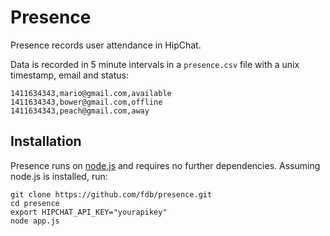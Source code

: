 Presence
========
Presence records user attendance in HipChat.

Data is recorded in 5 minute intervals in a `presence.csv` file with a unix timestamp, email and status:

    1411634343,mario@gmail.com,available
    1411634343,bower@gmail.com,offline
    1411634343,peach@gmail.com,away

Installation
------------
Presence runs on [node.js](http://nodejs.org/) and requires no further dependencies. Assuming node.js is installed, run:

    git clone https://github.com/fdb/presence.git
    cd presence
    export HIPCHAT_API_KEY="yourapikey"
    node app.js

